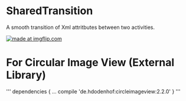# SharedTransition
A smooth transition of Xml attritbutes between two activities.

<a href="https://imgflip.com/gif/27h7lz"><img src="https://i.imgflip.com/27h7lz.gif" title="made at imgflip.com"/></a>

# For Circular Image View (External Library)
'''
dependencies {
    ...
    compile 'de.hdodenhof:circleimageview:2.2.0'
}
'''
